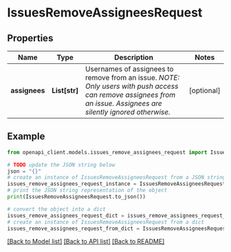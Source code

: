 # IssuesRemoveAssigneesRequest


## Properties

Name | Type | Description | Notes
------------ | ------------- | ------------- | -------------
**assignees** | **List[str]** | Usernames of assignees to remove from an issue. _NOTE: Only users with push access can remove assignees from an issue. Assignees are silently ignored otherwise._ | [optional] 

## Example

```python
from openapi_client.models.issues_remove_assignees_request import IssuesRemoveAssigneesRequest

# TODO update the JSON string below
json = "{}"
# create an instance of IssuesRemoveAssigneesRequest from a JSON string
issues_remove_assignees_request_instance = IssuesRemoveAssigneesRequest.from_json(json)
# print the JSON string representation of the object
print(IssuesRemoveAssigneesRequest.to_json())

# convert the object into a dict
issues_remove_assignees_request_dict = issues_remove_assignees_request_instance.to_dict()
# create an instance of IssuesRemoveAssigneesRequest from a dict
issues_remove_assignees_request_from_dict = IssuesRemoveAssigneesRequest.from_dict(issues_remove_assignees_request_dict)
```
[[Back to Model list]](../README.md#documentation-for-models) [[Back to API list]](../README.md#documentation-for-api-endpoints) [[Back to README]](../README.md)


